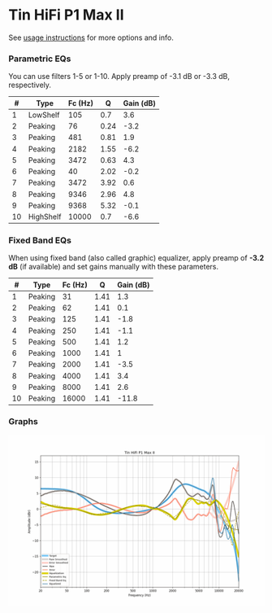 # Tin HiFi P1 Max II
See [usage instructions](https://github.com/jaakkopasanen/AutoEq#usage) for more options and info.

### Parametric EQs
You can use filters 1-5 or 1-10. Apply preamp of -3.1 dB or -3.3 dB, respectively.

|   # | Type      |   Fc (Hz) |    Q |   Gain (dB) |
|-----|-----------|-----------|------|-------------|
|   1 | LowShelf  |       105 | 0.7  |         3.6 |
|   2 | Peaking   |        76 | 0.24 |        -3.2 |
|   3 | Peaking   |       481 | 0.81 |         1.9 |
|   4 | Peaking   |      2182 | 1.55 |        -6.2 |
|   5 | Peaking   |      3472 | 0.63 |         4.3 |
|   6 | Peaking   |        40 | 2.02 |        -0.2 |
|   7 | Peaking   |      3472 | 3.92 |         0.6 |
|   8 | Peaking   |      9346 | 2.96 |         4.8 |
|   9 | Peaking   |      9368 | 5.32 |        -0.1 |
|  10 | HighShelf |     10000 | 0.7  |        -6.6 |

### Fixed Band EQs
When using fixed band (also called graphic) equalizer, apply preamp of **-3.2 dB** (if available) and set gains manually with these parameters.

|   # | Type    |   Fc (Hz) |    Q |   Gain (dB) |
|-----|---------|-----------|------|-------------|
|   1 | Peaking |        31 | 1.41 |         1.3 |
|   2 | Peaking |        62 | 1.41 |         0.1 |
|   3 | Peaking |       125 | 1.41 |        -1.8 |
|   4 | Peaking |       250 | 1.41 |        -1.1 |
|   5 | Peaking |       500 | 1.41 |         1.2 |
|   6 | Peaking |      1000 | 1.41 |         1   |
|   7 | Peaking |      2000 | 1.41 |        -3.5 |
|   8 | Peaking |      4000 | 1.41 |         3.4 |
|   9 | Peaking |      8000 | 1.41 |         2.6 |
|  10 | Peaking |     16000 | 1.41 |       -11.8 |

### Graphs
![](./Tin%20HiFi%20P1%20Max%20II.png)
